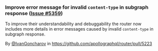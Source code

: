 ### Improve error message for invalid `content-type` in subgraph response ([Issue #5359](https://github.com/apollographql/router/issues/5359))

To improve their understandability and debuggability the router now includes more details in error messages caused by invalid `content-type` in subgraph response.

By [@IvanGoncharov](https://github.com/IvanGoncharov) in https://github.com/apollographql/router/pull/5223